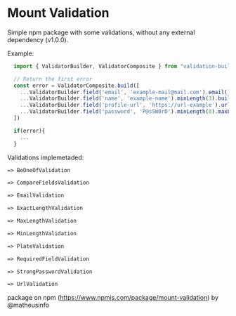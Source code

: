 # **Mount Validation**

Simple npm package with some validations, without any external dependency (v1.0.0).

Example:
```js
  import { ValidatorBuilder, ValidatorComposite } from "validation-builder";

  // Return the first error
  const error = ValidatorComposite.build([
    ...ValidatorBuilder.field('email', 'example-mail@mail.com').email().build(),
    ...ValidatorBuilder.field('name', 'example-name').minLength(3).build(),
    ...ValidatorBuilder.field('profile-url', 'https://url-example').url(3).build(),
    ...ValidatorBuilder.field('password', 'P@sSW0rD').minLength(8).maxLength(25).strongPassword().build(),
  ])

  if(error){
    ...
  }
```

Validations implemetaded:
```txt
=> BeOneOfValidation

=> CompareFieldsValidation

=> EmailValidation

=> ExactLengthValidation

=> MaxLengthValidation

=> MinLengthValidation

=> PlateValidation

=> RequiredFieldValidation

=> StrongPasswordValidation

=> UrlValidation
```

package on npm (https://www.npmjs.com/package/mount-validation) by @matheusinfo